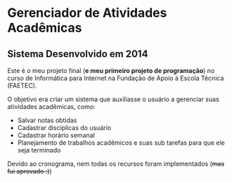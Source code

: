 # Gerenciador de Atividades Acadêmicas

## Sistema Desenvolvido em 2014

Este é o meu projeto final (**e meu primeiro projeto de programação**) no curso de Informática para Internet na Fundação de Apoio à Escola Técnica (FAETEC).

O objetivo era criar um sistema que auxiliasse o usuário a gerenciar suas atividades acadêmicas, como:
- Salvar notas obtidas
- Cadastrar disciplicas do usuário
- Cadastrar horário semanal
- Planejamento de trabalhos acadêmicos e suas sub tarefas para que ele seja terminado

Devido ao cronograma, nem todas os recursos foram implementados (~~mas fui aprovado :)~~)
